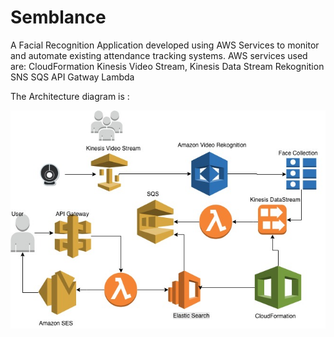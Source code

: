 # Semblance
A Facial Recognition Application developed using AWS Services to monitor and automate existing attendance tracking systems.
AWS services used are:
CloudFormation
Kinesis Video Stream, Kinesis Data Stream
Rekognition
SNS
SQS
API Gatway
Lambda

The Architecture diagram is : 

![Screenshot](Semblance_user.jpg)
